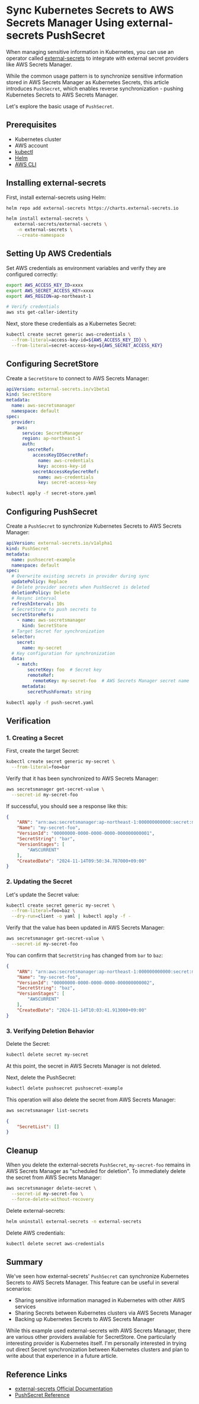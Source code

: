 # Sync Kubernetes Secrets to AWS Secrets Manager Using external-secrets PushSecret

When managing sensitive information in Kubernetes, you can use an operator called [external-secrets](https://external-secrets.io/) to integrate with external secret providers like AWS Secrets Manager.

While the common usage pattern is to synchronize sensitive information stored in AWS Secrets Manager as Kubernetes Secrets, this article introduces `PushSecret`, which enables reverse synchronization - pushing Kubernetes Secrets to AWS Secrets Manager.

Let's explore the basic usage of `PushSecret`.

## Prerequisites

- Kubernetes cluster
- AWS account
- [kubectl](https://kubernetes.io/docs/tasks/tools/)
- [Helm](https://helm.sh/)
- [AWS CLI](https://aws.amazon.com/cli/)

## Installing external-secrets

First, install external-secrets using Helm:

```bash
helm repo add external-secrets https://charts.external-secrets.io

helm install external-secrets \
   external-secrets/external-secrets \
    -n external-secrets \
    --create-namespace
```

## Setting Up AWS Credentials

Set AWS credentials as environment variables and verify they are configured correctly:

```bash
export AWS_ACCESS_KEY_ID=xxxx
export AWS_SECRET_ACCESS_KEY=xxxx
export AWS_REGION=ap-northeast-1

# Verify credentials
aws sts get-caller-identity
```

Next, store these credentials as a Kubernetes Secret:

```bash
kubectl create secret generic aws-credentials \
  --from-literal=access-key-id=${AWS_ACCESS_KEY_ID} \
  --from-literal=secret-access-key=${AWS_SECRET_ACCESS_KEY}
```

## Configuring SecretStore

Create a `SecretStore` to connect to AWS Secrets Manager:

```yaml
apiVersion: external-secrets.io/v1beta1
kind: SecretStore
metadata:
  name: aws-secretsmanager
  namespace: default
spec:
  provider:
    aws:
      service: SecretsManager
      region: ap-northeast-1
      auth:
        secretRef:
          accessKeyIDSecretRef:
            name: aws-credentials
            key: access-key-id
          secretAccessKeySecretRef:
            name: aws-credentials
            key: secret-access-key
```

```bash
kubectl apply -f secret-store.yaml
```

## Configuring PushSecret

Create a `PushSecret` to synchronize Kubernetes Secrets to AWS Secrets Manager:

```yaml
apiVersion: external-secrets.io/v1alpha1
kind: PushSecret
metadata:
  name: pushsecret-example
  namespace: default
spec:
  # Overwrite existing secrets in provider during sync
  updatePolicy: Replace
  # Delete provider secrets when PushSecret is deleted
  deletionPolicy: Delete
  # Resync interval
  refreshInterval: 10s
  # SecretStore to push secrets to
  secretStoreRefs:
    - name: aws-secretsmanager
      kind: SecretStore
  # Target Secret for synchronization
  selector:
    secret:
      name: my-secret
  # Key configuration for synchronization
  data:
    - match:
        secretKey: foo  # Secret key
        remoteRef:
          remoteKey: my-secret-foo  # AWS Secrets Manager secret name
      metadata:
        secretPushFormat: string
```

```bash
kubectl apply -f push-secret.yaml
```

## Verification

### 1. Creating a Secret

First, create the target Secret:

```bash
kubectl create secret generic my-secret \
  --from-literal=foo=bar
```

Verify that it has been synchronized to AWS Secrets Manager:

```bash
aws secretsmanager get-secret-value \
  --secret-id my-secret-foo
```

If successful, you should see a response like this:

```json
{
    "ARN": "arn:aws:secretsmanager:ap-northeast-1:000000000000:secret:my-secret-foo-rUBCkr",
    "Name": "my-secret-foo",
    "VersionId": "00000000-0000-0000-0000-000000000001",
    "SecretString": "bar",
    "VersionStages": [
        "AWSCURRENT"
    ],
    "CreatedDate": "2024-11-14T09:50:34.787000+09:00"
}
```

### 2. Updating the Secret

Let's update the Secret value:

```bash
kubectl create secret generic my-secret \
  --from-literal=foo=baz \
  --dry-run=client -o yaml | kubectl apply -f -
```

Verify that the value has been updated in AWS Secrets Manager:

```bash
aws secretsmanager get-secret-value \
  --secret-id my-secret-foo
```

You can confirm that `SecretString` has changed from `bar` to `baz`:

```json
{
    "ARN": "arn:aws:secretsmanager:ap-northeast-1:000000000000:secret:my-secret-foo-rUBCkr",
    "Name": "my-secret-foo",
    "VersionId": "00000000-0000-0000-0000-000000000002",
    "SecretString": "baz",
    "VersionStages": [
        "AWSCURRENT"
    ],
    "CreatedDate": "2024-11-14T10:03:41.913000+09:00"
}
```

### 3. Verifying Deletion Behavior

Delete the Secret:

```bash
kubectl delete secret my-secret
```

At this point, the secret in AWS Secrets Manager is not deleted.

Next, delete the PushSecret:

```bash
kubectl delete pushsecret pushsecret-example
```

This operation will also delete the secret from AWS Secrets Manager:

```bash
aws secretsmanager list-secrets
```

```json
{
    "SecretList": []
}
```

## Cleanup

When you delete the external-secrets `PushSecret`, `my-secret-foo` remains in AWS Secrets Manager as "scheduled for deletion". To immediately delete the secret from AWS Secrets Manager:

```bash
aws secretsmanager delete-secret \
  --secret-id my-secret-foo \
  --force-delete-without-recovery
```

Delete external-secrets:

```bash
helm uninstall external-secrets -n external-secrets
```

Delete AWS credentials:

```bash
kubectl delete secret aws-credentials
```

## Summary

We've seen how external-secrets' `PushSecret` can synchronize Kubernetes Secrets to AWS Secrets Manager. This feature can be useful in several scenarios:

- Sharing sensitive information managed in Kubernetes with other AWS services
- Sharing Secrets between Kubernetes clusters via AWS Secrets Manager
- Backing up Kubernetes Secrets to AWS Secrets Manager

While this example used external-secrets with AWS Secrets Manager, there are various other providers available for SecretStore. One particularly interesting provider is Kubernetes itself. I'm personally interested in trying out direct Secret synchronization between Kubernetes clusters and plan to write about that experience in a future article.

## Reference Links

- [external-secrets Official Documentation](https://external-secrets.io/)
- [PushSecret Reference](https://external-secrets.io/latest/api/pushsecret/)
